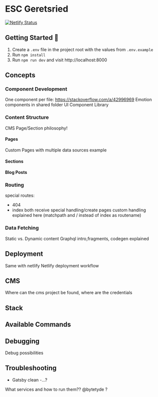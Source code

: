 # ESC Geretsried

[![Netlify Status](https://api.netlify.com/api/v1/badges/04740fc4-a041-465c-bd32-10a933aa5097/deploy-status)](https://app.netlify.com/sites/esc-test/deploys)

## Getting Started 🚀

1. Create a `.env` file in the project root with the values from `.env.example`
2. Run `npm install`
3. Run `npm run dev` and visit http://localhost:8000


## Concepts
### Component Development
One component per file: https://stackoverflow.com/a/42996969
Emotion components in shared folder
UI Component Library

### Content Structure
CMS Page/Section philosophy!

#### Pages
Custom Pages with multiple data sources example

#### Sections

#### Blog Posts

### Routing
special routes:
- 404
- index
both receive special handling/create pages custom handling explained here (matchpath and / instead of index as routename)

### Data Fetching
Static vs. Dynamic content
Graphql intro,fragments, codegen explained

## Deployment
Same with netlify
Netlify deployment workflow

## CMS

Where can the cms project be found, where are the credentials

## Stack

## Available Commands

## Debugging
Debug possibilities

## Troubleshooting
- Gatsby clean
-...?

What services and how to run them?? @bytetyde ?





